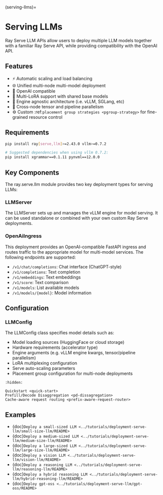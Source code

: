 (serving-llms)=

# Serving LLMs

Ray Serve LLM APIs allow users to deploy multiple LLM models together with a familiar Ray Serve API, while providing compatibility with the OpenAI API.

## Features

- ⚡️ Automatic scaling and load balancing
- 🌐 Unified multi-node multi-model deployment
- 🔌 OpenAI compatible
- 🔄 Multi-LoRA support with shared base models
- 🚀 Engine agnostic architecture (i.e. vLLM, SGLang, etc)
- 🔗 Cross-node tensor and pipeline parallelism
- ⚙️ Custom :ref:`placement group strategies <pgroup-strategy>` for fine-grained resource control

## Requirements

```bash
pip install ray[serve,llm]>=2.43.0 vllm>=0.7.2

# Suggested dependencies when using vllm 0.7.2:
pip install xgrammar==0.1.11 pynvml==12.0.0
```

## Key Components

The ray.serve.llm module provides two key deployment types for serving LLMs:

### LLMServer

The LLMServer sets up and manages the vLLM engine for model serving. It can be used standalone or combined with your own custom Ray Serve deployments.

### OpenAiIngress

This deployment provides an OpenAI-compatible FastAPI ingress and routes traffic to the appropriate model for multi-model services. The following endpoints are supported:

- `/v1/chat/completions`: Chat interface (ChatGPT-style)
- `/v1/completions`: Text completion
- `/v1/embeddings`: Text embeddings
- `/v1/score`: Text comparison
- `/v1/models`: List available models
- `/v1/models/{model}`: Model information

## Configuration

### LLMConfig

The LLMConfig class specifies model details such as:

- Model loading sources (HuggingFace or cloud storage)
- Hardware requirements (accelerator type)
- Engine arguments (e.g. vLLM engine kwargs, tensor/pipeline parallelism)
- LoRA multiplexing configuration
- Serve auto-scaling parameters
- Placement group configuration for multi-node deployments

```{toctree}
:hidden:

Quickstart <quick-start>
Prefill/Decode Disaggregation <pd-dissagregation>
Cache-aware request routing <prefix-aware-request-router>
```

## Examples

- {doc}`Deploy a small-sized LLM <../tutorials/deployment-serve-llm/small-size-llm/README>`
- {doc}`Deploy a medium-sized LLM <../tutorials/deployment-serve-llm/medium-size-llm/README>`
- {doc}`Deploy a large-sized LLM <../tutorials/deployment-serve-llm/large-size-llm/README>`
- {doc}`Deploy a vision LLM <../tutorials/deployment-serve-llm/vision-llm/README>`
- {doc}`Deploy a reasoning LLM <../tutorials/deployment-serve-llm/reasoning-llm/README>`
- {doc}`Deploy a hybrid reasoning LLM <../tutorials/deployment-serve-llm/hybrid-reasoning-llm/README>`
- {doc}`Deploy gpt-oss <../tutorials/deployment-serve-llm/gpt-oss/README>`